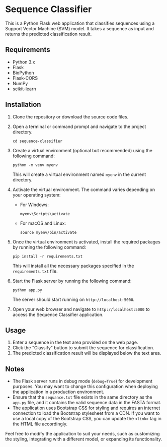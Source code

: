 # Sequence Classifier

This is a Python Flask web application that classifies sequences using a Support Vector Machine (SVM) model. It takes a sequence as input and returns the predicted classification result.

## Requirements

- Python 3.x
- Flask
- BioPython
- Flask-CORS
- NumPy
- scikit-learn

## Installation

1. Clone the repository or download the source code files.
2. Open a terminal or command prompt and navigate to the project directory.

   ```
   cd sequence-classifier
   ```

3. Create a virtual environment (optional but recommended) using the following command:

   ```
   python -m venv myenv
   ```

   This will create a virtual environment named `myenv` in the current directory.

4. Activate the virtual environment. The command varies depending on your operating system:

   - For Windows:

     ```
     myenv\Scripts\activate
     ```

   - For macOS and Linux:

     ```
     source myenv/bin/activate
     ```

5. Once the virtual environment is activated, install the required packages by running the following command:

   ```
   pip install -r requirements.txt
   ```

   This will install all the necessary packages specified in the `requirements.txt` file.

6. Start the Flask server by running the following command:

   ```
   python app.py
   ```

   The server should start running on `http://localhost:5000`.

7. Open your web browser and navigate to `http://localhost:5000` to access the Sequence Classifier application.

## Usage

1. Enter a sequence in the text area provided on the web page.
2. Click the "Classify" button to submit the sequence for classification.
3. The predicted classification result will be displayed below the text area.

## Notes

- The Flask server runs in debug mode (`debug=True`) for development purposes. You may want to change this configuration when deploying the application in a production environment.
- Ensure that the `sequance.txt` file exists in the same directory as the `app.py` file, and it contains the valid sequence data in the FASTA format.
- The application uses Bootstrap CSS for styling and requires an internet connection to load the Bootstrap stylesheet from a CDN. If you want to use a local copy of the Bootstrap CSS, you can update the `<link>` tag in the HTML file accordingly.

Feel free to modify the application to suit your needs, such as customizing the styling, integrating with a different model, or expanding its functionality.